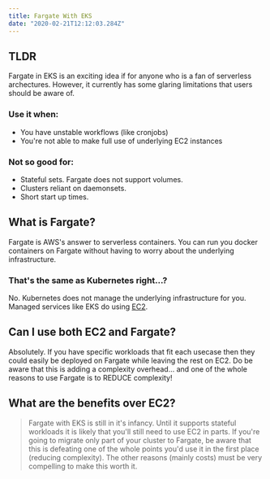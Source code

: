 ```yaml
---
title: Fargate With EKS
date: "2020-02-21T12:12:03.284Z"
---
```


## TLDR
Fargate in EKS is an exciting idea if for anyone who is a fan of serverless archectures. However, 
it currently has some glaring limitations that users should be aware of.

### Use it when:
- You have unstable workflows (like cronjobs)
- You're not able to make full use of underlying EC2 instances

### Not so good for:
- Stateful sets. Fargate does not support volumes.
- Clusters reliant on daemonsets.
- Short start up times.


## What is Fargate?
Fargate is AWS's answer to serverless containers. You can run you docker containers on Fargate
without having to worry about the underlying infrastructure.

### That's the same as Kubernetes right...?
No. Kubernetes does not manage the underlying infrastructure for you. Managed services like EKS
do using [EC2]().

## Can I use both EC2 and Fargate?
Absolutely. If you have specific workloads that fit each usecase then they could easily be deployed
on Fargate while leaving the rest on EC2.
Do be aware that this is adding a complexity overhead... and one of the whole reasons to use Fargate
is to REDUCE complexity!

## What are the benefits over EC2?

> Fargate with EKS is still in it's infancy. Until it supports stateful workloads it is likely that
> you'll still need to use EC2 in parts. If you're going to migrate only part of your cluster to 
> Fargate, be aware that this is defeating one of the whole points you'd use it in the first place 
> (reducing complexity). The other reasons (mainly costs) must be very compelling to make this worth it.

